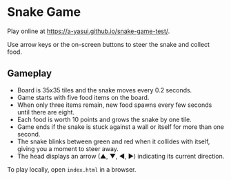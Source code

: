 # Snake Game

Play online at https://a-yasui.github.io/snake-game-test/.

Use arrow keys or the on-screen buttons to steer the snake and collect food.

## Gameplay

- Board is 35x35 tiles and the snake moves every 0.2 seconds.
- Game starts with five food items on the board.
- When only three items remain, new food spawns every few seconds until there are eight.
- Each food is worth 10 points and grows the snake by one tile.
- Game ends if the snake is stuck against a wall or itself for more than one second.
- The snake blinks between green and red when it collides with itself, giving you a moment to steer away.
- The head displays an arrow (▲, ▼, ◀, ▶) indicating its current direction.

To play locally, open `index.html` in a browser.

